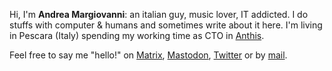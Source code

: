   <div class="container info1">
    <p class="lead">Hi, I'm <strong>Andrea Margiovanni</strong>: an italian guy, music lover, IT addicted. I do stuffs with computer & humans and sometimes write about it here. I'm living in Pescara (Italy) spending my working time as CTO in <a href="https://www.anthis.it">Anthis</a>.</p>
    <p class="lead">Feel free to say me "hello!" on <a href="https://matrix.to/#/@stramargio:matrix.org">Matrix</a>, <a rel="me" href="https://margio.in/@andrea">Mastodon</a>, <a href="https://twitter.com/stramargio">Twitter</a> or by <a href="mailto:andrea@margiovanni.com">mail</a>.</p>
  </div>
